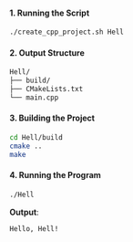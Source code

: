 

#### 1. Running the Script
```bash
./create_cpp_project.sh Hell
```
#### 2. Output Structure
```bash
Hell/
├── build/
├── CMakeLists.txt
└── main.cpp
```

#### 3. Building the Project
```bash
cd Hell/build
cmake ..
make
```

#### 4. Running the Program
```bash
./Hell
```
**Output**:
```
Hello, Hell!
```





